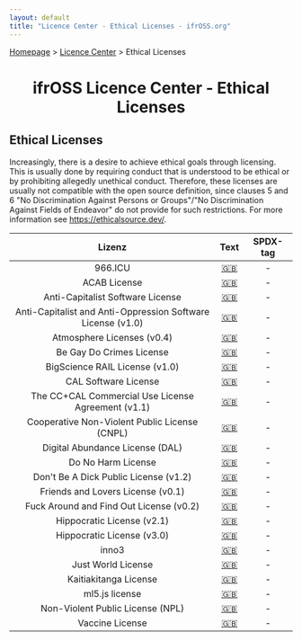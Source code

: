 ```yaml
---
layout: default
title: "Licence Center - Ethical Licenses - ifrOSS.org"
---
```


<!---

Neue licenses can be added using the following template:

| Licence name | [🇬🇧](link) | SPDX-Tag |

Emojis for the links can be copied from https://emojipedia.org

--->

<p><a href="/ifrOSS/index_en.html">Homepage</a> > <a href="/ifrOSS/Pages/licence_center/en">Licence Center</a> > Ethical Licenses<br></p>

<h1 style="text-align: center;">ifrOSS Licence Center - Ethical Licenses</h1>

## Ethical Licenses

Increasingly, there is a desire to achieve ethical goals through licensing. This is usually done by requiring conduct that is understood to be ethical or by prohibiting allegedly unethical conduct. Therefore, these licenses are usually not compatible with the open source definition, since clauses 5 and 6 "No Discrimination Against Persons or Groups"/"No Discrimination Against Fields of Endeavor" do not provide for such restrictions. For more information see https://ethicalsource.dev/.

| Lizenz | Text | SPDX-tag |
|:---:|:---:|:---:|
| 966.ICU | [🇬🇧](https://github.com/996icu/996.ICU) | - |
| ACAB License | [🇬🇧](https://github.com/jgrey4296/acab/blob/main/LICENSE) | - |
| Anti-Capitalist Software License | [🇬🇧](https://anticapitalist.software/) | - |
| Anti-Capitalist and Anti-Oppression Software License (v1.0) | [🇬🇧](https://github.com/derektprice/extract-data-from-html/blob/master/LICENSE) | - |
| Atmosphere Licenses (v0.4) | [🇬🇧](https://www.open-austin.org/atmosphere-license/atmosphere-static/index.html ) | - |
| Be Gay Do Crimes License | [🇬🇧](https://github.com/Xe/waifud/blob/e7de416dbc0c14cf29e50b24e2d6337881294da9/LICENSE) | - |
| BigScience RAIL License (v1.0) | [🇬🇧](https://huggingface.co/spaces/bigscience/license) | - |
| CAL Software License | [🇬🇧](https://corpaccountabilitylab.org/cal-software-license) | - |
| The CC+CAL Commercial Use License Agreement (v1.1) | [🇬🇧](https://corpaccountabilitylab.org/cccal-licensehttps://corpaccountabilitylab.org/cccal-license ) | - |
| Cooperative Non-Violent Public License (CNPL) | [🇬🇧](https://git.pixie.town/thufie/CNPL) | - |
| Digital Abundance License (DAL) | [🇬🇧](https://web.archive.org/web/20220117162852/https://github.com/dzuk-mutant/digital-abundance-license) | - |
| Do No Harm License | [🇬🇧](https://github.com/raisely/NoHarm) | - |
| Don't Be A Dick Public License (v1.2) | [🇬🇧](https://github.com/philsturgeon/dbad/blob/master/LICENSE.md) | - |
| Friends and Lovers License (v0.1) | [🇬🇧](https://github.com/outofambit/friends-and-lovers-license/blob/main/FRIENDS_AND_LOVERS_LICENSE) | - |
| Fuck Around and Find Out License (v0.2) | [🇬🇧](https://git.sr.ht/~boringcactus/fafol/tree/master/LICENSE.md) | - |
| Hippocratic License (v2.1) | [🇬🇧](https://github.com/PaulLeCam/react-leaflet/blob/master/LICENSE.md) | - |
| Hippocratic License (v3.0) | [🇬🇧](https://firstdonoharm.dev/version/3/0/license/) | - |
| inno3 | [🇬🇧](https://inno3.frama.io/tm-contract-for-oss-maintainers/) | - |
| Just World License | [🇬🇧](https://github.com/raisely/NoHarm/blob/667bdd2b0fe1716f0e6daa425cc00ea97e6709f1/LICENSE.md ) | - |
| Kaitiakitanga License | [🇬🇧](https://github.com/TeHikuMedia/Kaitiakitanga-License/blob/tumu/LICENSE.md) | - |
| ml5.js license | [🇬🇧](https://github.com/ml5js/Code-of-Conduct/blob/main/LICENSE.md) | - |
| Non-Violent Public License (NPL) | [🇬🇧](https://git.pixie.town/thufie/NPL) | - |
| Vaccine License | [🇬🇧](http://web.archive.org/web/20200826012936/https://vaccinelicense.com/vaccine-license/) | - |
